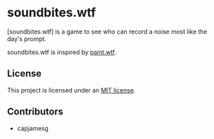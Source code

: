 # soundbites.wtf

[soundbites.wtf] is a game to see who can record a noise most like the day's prompt.

soundbites.wtf is inspired by [paint.wtf](https://paint.wtf/).

## License

This project is licensed under an [MIT license](LICENSE).

## Contributors

- capjamesg